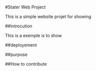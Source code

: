 #Stater Web Project

This is a simple website projet for showing

##introcution

This is a exemple is to show

##deployement

##purpose

##How to contribute